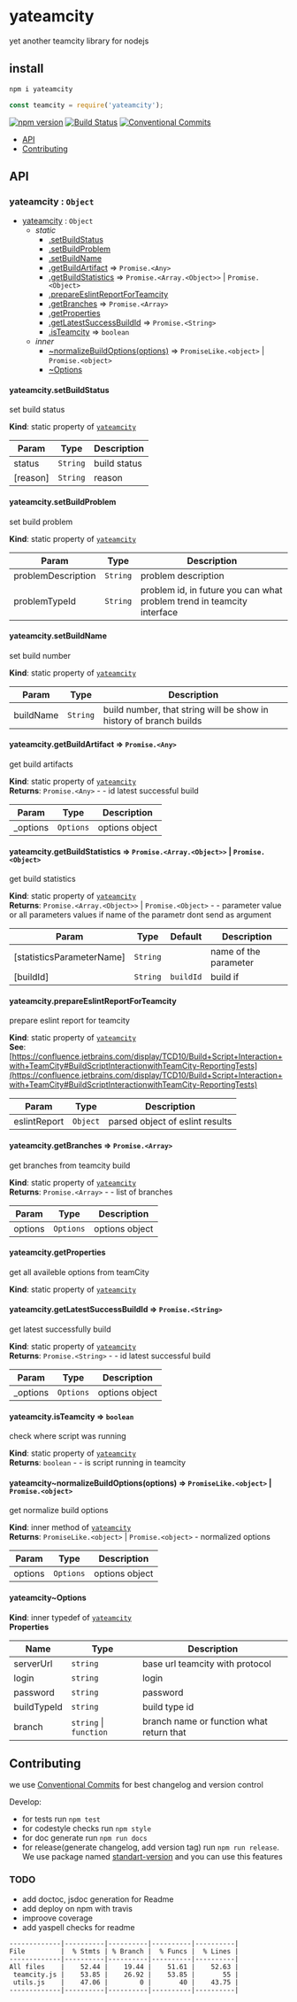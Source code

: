 # yateamcity
yet another teamcity library for nodejs
## install
```sh
npm i yateamcity
```
```js
const teamcity = require('yateamcity');
```

[![npm version](https://badge.fury.io/js/yateamcity.svg)](https://www.npmjs.com/package/yateamcity)
[![Build Status](https://travis-ci.org/akaguny/yateamcity.svg?branch=master)](https://travis-ci.org/akaguny/yateamcity)
[![Conventional Commits](https://img.shields.io/badge/Conventional%20Commits-1.0.0-yellow.svg)](https://conventionalcommits.org)
<!-- START doctoc generated TOC please keep comment here to allow auto update -->
<!-- DON'T EDIT THIS SECTION, INSTEAD RE-RUN doctoc TO UPDATE -->


- [API](#api)
- [Contributing](#contributing)

<!-- END doctoc generated TOC please keep comment here to allow auto update -->
## API
<!-- START jsdoc-md-embedded -->
<a name="module_yateamcity"></a>

### yateamcity : <code>Object</code>

* [yateamcity](#module_yateamcity) : <code>Object</code>
    * _static_
        * [.setBuildStatus](#module_yateamcity.setBuildStatus)
        * [.setBuildProblem](#module_yateamcity.setBuildProblem)
        * [.setBuildName](#module_yateamcity.setBuildName)
        * [.getBuildArtifact](#module_yateamcity.getBuildArtifact) ⇒ <code>Promise.&lt;Any&gt;</code>
        * [.getBuildStatistics](#module_yateamcity.getBuildStatistics) ⇒ <code>Promise.&lt;Array.&lt;Object&gt;&gt;</code> \| <code>Promise.&lt;Object&gt;</code>
        * [.prepareEslintReportForTeamcity](#module_yateamcity.prepareEslintReportForTeamcity)
        * [.getBranches](#module_yateamcity.getBranches) ⇒ <code>Promise.&lt;Array&gt;</code>
        * [.getProperties](#module_yateamcity.getProperties)
        * [.getLatestSuccessBuildId](#module_yateamcity.getLatestSuccessBuildId) ⇒ <code>Promise.&lt;String&gt;</code>
        * [.isTeamcity](#module_yateamcity.isTeamcity) ⇒ <code>boolean</code>
    * _inner_
        * [~normalizeBuildOptions(options)](#module_yateamcity..normalizeBuildOptions) ⇒ <code>PromiseLike.&lt;object&gt;</code> \| <code>Promise.&lt;object&gt;</code>
        * [~Options](#module_yateamcity..Options)

<a name="module_yateamcity.setBuildStatus"></a>

#### yateamcity.setBuildStatus
set build status

**Kind**: static property of [<code>yateamcity</code>](#module_yateamcity)  

| Param | Type | Description |
| --- | --- | --- |
| status | <code>String</code> | build status |
| [reason] | <code>String</code> | reason |

<a name="module_yateamcity.setBuildProblem"></a>

#### yateamcity.setBuildProblem
set build problem

**Kind**: static property of [<code>yateamcity</code>](#module_yateamcity)  

| Param | Type | Description |
| --- | --- | --- |
| problemDescription | <code>String</code> | problem description |
| problemTypeId | <code>String</code> | problem id, in future you can what problem trend in teamcity interface |

<a name="module_yateamcity.setBuildName"></a>

#### yateamcity.setBuildName
set build number

**Kind**: static property of [<code>yateamcity</code>](#module_yateamcity)  

| Param | Type | Description |
| --- | --- | --- |
| buildName | <code>String</code> | build number, that string will be show in history of branch builds |

<a name="module_yateamcity.getBuildArtifact"></a>

#### yateamcity.getBuildArtifact ⇒ <code>Promise.&lt;Any&gt;</code>
get build artifacts

**Kind**: static property of [<code>yateamcity</code>](#module_yateamcity)  
**Returns**: <code>Promise.&lt;Any&gt;</code> - - id latest successful build  

| Param | Type | Description |
| --- | --- | --- |
| _options | <code>Options</code> | options object |

<a name="module_yateamcity.getBuildStatistics"></a>

#### yateamcity.getBuildStatistics ⇒ <code>Promise.&lt;Array.&lt;Object&gt;&gt;</code> \| <code>Promise.&lt;Object&gt;</code>
get build statistics

**Kind**: static property of [<code>yateamcity</code>](#module_yateamcity)  
**Returns**: <code>Promise.&lt;Array.&lt;Object&gt;&gt;</code> \| <code>Promise.&lt;Object&gt;</code> - - parameter value or all parameters values if name of the parametr dont send as argument  

| Param | Type | Default | Description |
| --- | --- | --- | --- |
| [statisticsParameterName] | <code>String</code> |  | name of the parameter |
| [buildId] | <code>String</code> | <code>buildId</code> | build if |

<a name="module_yateamcity.prepareEslintReportForTeamcity"></a>

#### yateamcity.prepareEslintReportForTeamcity
prepare eslint report for teamcity

**Kind**: static property of [<code>yateamcity</code>](#module_yateamcity)  
**See**: [https://confluence.jetbrains.com/display/TCD10/Build+Script+Interaction+with+TeamCity#BuildScriptInteractionwithTeamCity-ReportingTests](https://confluence.jetbrains.com/display/TCD10/Build+Script+Interaction+with+TeamCity#BuildScriptInteractionwithTeamCity-ReportingTests)  

| Param | Type | Description |
| --- | --- | --- |
| eslintReport | <code>Object</code> | parsed object of eslint results |

<a name="module_yateamcity.getBranches"></a>

#### yateamcity.getBranches ⇒ <code>Promise.&lt;Array&gt;</code>
get branches from teamcity build

**Kind**: static property of [<code>yateamcity</code>](#module_yateamcity)  
**Returns**: <code>Promise.&lt;Array&gt;</code> - - list of branches  

| Param | Type | Description |
| --- | --- | --- |
| options | <code>Options</code> | options object |

<a name="module_yateamcity.getProperties"></a>

#### yateamcity.getProperties
get all availeble options from teamCity

**Kind**: static property of [<code>yateamcity</code>](#module_yateamcity)  
<a name="module_yateamcity.getLatestSuccessBuildId"></a>

#### yateamcity.getLatestSuccessBuildId ⇒ <code>Promise.&lt;String&gt;</code>
get latest successfully build

**Kind**: static property of [<code>yateamcity</code>](#module_yateamcity)  
**Returns**: <code>Promise.&lt;String&gt;</code> - - id latest successful build  

| Param | Type | Description |
| --- | --- | --- |
| _options | <code>Options</code> | options object |

<a name="module_yateamcity.isTeamcity"></a>

#### yateamcity.isTeamcity ⇒ <code>boolean</code>
check where script was running

**Kind**: static property of [<code>yateamcity</code>](#module_yateamcity)  
**Returns**: <code>boolean</code> - - is script running in teamcity  
<a name="module_yateamcity..normalizeBuildOptions"></a>

#### yateamcity~normalizeBuildOptions(options) ⇒ <code>PromiseLike.&lt;object&gt;</code> \| <code>Promise.&lt;object&gt;</code>
get normalize build options

**Kind**: inner method of [<code>yateamcity</code>](#module_yateamcity)  
**Returns**: <code>PromiseLike.&lt;object&gt;</code> \| <code>Promise.&lt;object&gt;</code> - normalized options  

| Param | Type | Description |
| --- | --- | --- |
| options | <code>Options</code> | options object |

<a name="module_yateamcity..Options"></a>

#### yateamcity~Options
**Kind**: inner typedef of [<code>yateamcity</code>](#module_yateamcity)  
**Properties**

| Name | Type | Description |
| --- | --- | --- |
| serverUrl | <code>string</code> | base url teamcity with protocol |
| login | <code>string</code> | login |
| password | <code>string</code> | password |
| buildTypeId | <code>string</code> | build type id |
| branch | <code>string</code> \| <code>function</code> | branch name or function what return that |


<!-- END jsdoc-md-embedded -->

## Contributing
we use [Conventional Commits](https://conventionalcommits.org) for best changelog and version control

Develop:
* for tests run `npm test`
* for codestyle checks run `npm style`
* for doc generate run `npm run docs`
* for release(generate changelog, add version tag) run `npm run release`. We use package named [standart-version](https://www.npmjs.com/package/standard-version) and you can use this features

### TODO
* add doctoc, jsdoc generation for Readme
* add deploy on npm with travis
* improove coverage
* add yaspell checks for readme
```
-------------|----------|----------|----------|----------|
File         |  % Stmts | % Branch |  % Funcs |  % Lines |
-------------|----------|----------|----------|----------|
All files    |    52.44 |    19.44 |    51.61 |    52.63 |
 teamcity.js |    53.85 |    26.92 |    53.85 |       55 |
 utils.js    |    47.06 |        0 |       40 |    43.75 |
-------------|----------|----------|----------|----------|
```